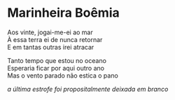 <!-- Marinheira Boêmia :: 2025-03-24 21:37:33 -->

# Marinheira Boêmia

Aos vinte, jogai-me-ei ao mar  
À essa terra ei de nunca retornar  
E em tantas outras irei atracar  

Tanto tempo que estou no oceano  
Esperaria ficar por aqui outro ano  
Mas o vento parado não estica o pano  

*a última estrofe foi propositalmente deixada em branco*
